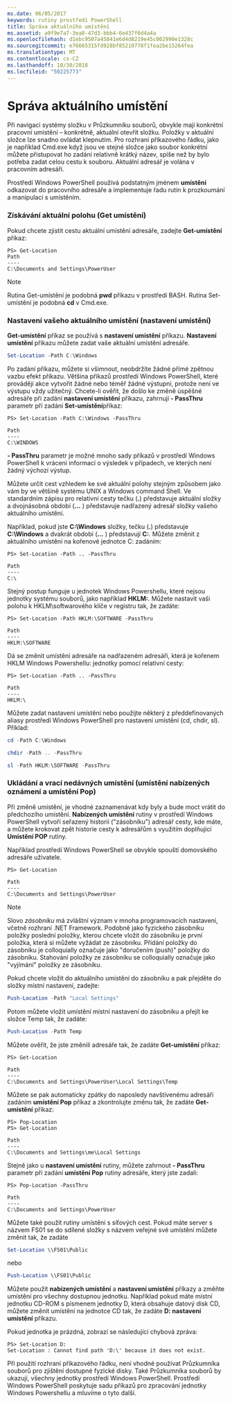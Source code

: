 ```yaml
---
ms.date: 06/05/2017
keywords: rutiny prostředí PowerShell
title: Správa aktuálního umístění
ms.assetid: a9f9e7a7-3ea8-47d3-bbb4-6e437f6d4a4a
ms.openlocfilehash: d1ebc9507a45841e6d4d8219e45c002990e1328c
ms.sourcegitcommit: e76665315fd928bf85210778f1fea2be15264fea
ms.translationtype: MT
ms.contentlocale: cs-CZ
ms.lasthandoff: 10/30/2018
ms.locfileid: "50225773"
---
```

# <a name="managing-current-location"></a>Správa aktuálního umístění

Při navigaci systémy složku v Průzkumníku souborů, obvykle mají konkrétní pracovní umístění – konkrétně, aktuální otevřít složku. Položky v aktuální složce lze snadno ovládat klepnutím. Pro rozhraní příkazového řádku, jako je například Cmd.exe když jsou ve stejné složce jako soubor konkrétní můžete přistupovat ho zadání relativně krátký název, spíše než by bylo potřeba zadat celou cestu k souboru. Aktuální adresář je volána v pracovním adresáři.

Prostředí Windows PowerShell používá podstatným jménem **umístění** odkazovat do pracovního adresáře a implementuje řadu rutin k prozkoumání a manipulaci s umístěním.

### <a name="getting-your-current-location-get-location"></a>Získávání aktuální polohu (Get umístění)

Pokud chcete zjistit cestu aktuální umístění adresáře, zadejte **Get-umístění** příkaz:

```
PS> Get-Location
Path
----
C:\Documents and Settings\PowerUser
```

> [!NOTE]
> Rutina Get-umístění je podobná **pwd** příkazu v prostředí BASH. Rutina Set-umístění je podobná **cd** v Cmd.exe.

### <a name="setting-your-current-location-set-location"></a>Nastavení vašeho aktuálního umístění (nastavení umístění)

**Get-umístění** příkaz se používá s **nastavení umístění** příkazu. **Nastavení umístění** příkazu můžete zadat vaše aktuální umístění adresáře.

```powershell
Set-Location -Path C:\Windows
```

Po zadání příkazu, můžete si všimnout, neobdržíte žádné přímé zpětnou vazbu efekt příkazu. Většina příkazů prostředí Windows PowerShell, které provádějí akce vytvořit žádné nebo téměř žádné výstupní, protože není ve výstupu vždy užitečný. Chcete-li ověřit, že došlo ke změně úspěšné adresáře při zadání **nastavení umístění** příkazu, zahrnují **- PassThru** parametr při zadání **Set-umístění**příkaz:

```
PS> Set-Location -Path C:\Windows -PassThru

Path
----
C:\WINDOWS
```

**- PassThru** parametr je možné mnoho sady příkazů v prostředí Windows PowerShell k vrácení informací o výsledek v případech, ve kterých není žádný výchozí výstup.

Můžete určit cest vzhledem ke své aktuální polohy stejným způsobem jako vám by ve většině systému UNIX a Windows command Shell. Ve standardním zápisu pro relativní cesty tečku (**.**) představuje aktuální složky a dvojnásobná období (**...** ) představuje nadřazený adresář složky vašeho aktuálního umístění.

Například, pokud jste **C:\\Windows** složky, tečku (**.**) představuje **C:\\Windows** a dvakrát období (**...** ) představují **C:**. Můžete změnit z aktuálního umístění na kořenové jednotce C: zadáním:

```
PS> Set-Location -Path .. -PassThru

Path
----
C:\
```

Stejný postup funguje u jednotek Windows Powershellu, které nejsou jednotky systému souborů, jako například **HKLM:**. Můžete nastavit vaši polohu k HKLM\\softwarového klíče v registru tak, že zadáte:

```
PS> Set-Location -Path HKLM:\SOFTWARE -PassThru

Path
----
HKLM:\SOFTWARE
```

Dá se změnit umístění adresáře na nadřazeném adresáři, která je kořenem HKLM Windows Powershellu: jednotky pomocí relativní cesty:

```
PS> Set-Location -Path .. -PassThru

Path
----
HKLM:\
```

Můžete zadat nastavení umístění nebo použijte některý z předdefinovaných aliasy prostředí Windows PowerShell pro nastavení umístění (cd, chdir, sl). Příklad:

```powershell
cd -Path C:\Windows
```

```powershell
chdir -Path .. -PassThru
```

```powershell
sl -Path HKLM:\SOFTWARE -PassThru
```

### <a name="saving-and-recalling-recent-locations-push-location-and-pop-location"></a>Ukládání a vrací nedávných umístění (umístění nabízených oznámení a umístění Pop)

Při změně umístění, je vhodné zaznamenávat kdy byly a bude moct vrátit do předchozího umístění. **Nabízených umístění** rutiny v prostředí Windows PowerShell vytvoří seřazený historii ("zásobníku") adresář cesty, kde máte, a můžete krokovat zpět historie cesty k adresářům s využitím doplňující  **Umístění POP** rutiny.

Například prostředí Windows PowerShell se obvykle spouští domovského adresáře uživatele.

```
PS> Get-Location

Path
----
C:\Documents and Settings\PowerUser
```

> [!NOTE]
> Slovo *zásobníku* má zvláštní význam v mnoha programovacích nastavení, včetně rozhraní .NET Framework. Podobně jako fyzického zásobníku položky poslední položky, kterou chcete vložit do zásobníku je první položka, která si můžete vyžádat ze zásobníku. Přidání položky do zásobníku je colloquially označuje jako "doručením (push)" položky do zásobníku. Stahování položky ze zásobníku se colloquially označuje jako "vyjímání" položky ze zásobníku.

Pokud chcete vložit do aktuálního umístění do zásobníku a pak přejděte do složky místní nastavení, zadejte:

```powershell
Push-Location -Path "Local Settings"
```

Potom můžete vložit umístění místní nastavení do zásobníku a přejít ke složce Temp tak, že zadáte:

```powershell
Push-Location -Path Temp
```

Můžete ověřit, že jste změnili adresáře tak, že zadáte **Get-umístění** příkaz:

```
PS> Get-Location

Path
----
C:\Documents and Settings\PowerUser\Local Settings\Temp
```

Můžete se pak automaticky zpátky do naposledy navštívenému adresáři zadáním **umístění Pop** příkaz a zkontrolujte změnu tak, že zadáte **Get-umístění** příkaz:

```
PS> Pop-Location
PS> Get-Location

Path
----
C:\Documents and Settings\me\Local Settings
```

Stejně jako u **nastavení umístění** rutiny, můžete zahrnout **- PassThru** parametr při zadání **umístění Pop** rutiny adresáře, který jste zadali:

```
PS> Pop-Location -PassThru

Path
----
C:\Documents and Settings\PowerUser
```

Můžete také použít rutiny umístění s síťových cest. Pokud máte server s názvem FS01 se do sdílené složky s názvem veřejné své umístění můžete změnit tak, že zadáte

```powershell
Set-Location \\FS01\Public
```

nebo

```powershell
Push-Location \\FS01\Public
```

Můžete použít **nabízených umístění** a **nastavení umístění** příkazy a změňte umístění pro všechny dostupnou jednotku. Například pokud máte místní jednotku CD-ROM s písmenem jednotky D, která obsahuje datový disk CD, můžete změnit umístění na jednotce CD tak, že zadáte **D: nastavení umístění** příkazu.

Pokud jednotka je prázdná, zobrazí se následující chybová zpráva:

```
PS> Set-Location D:
Set-Location : Cannot find path 'D:\' because it does not exist.
```

Při použití rozhraní příkazového řádku, není vhodné používat Průzkumníka souborů pro zjištění dostupné fyzické disky. Také Průzkumníka souborů by ukazují, všechny jednotky prostředí Windows PowerShell. Prostředí Windows PowerShell poskytuje sadu příkazů pro zpracování jednotky Windows Powershellu a mluvíme o tyto další.

